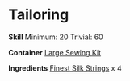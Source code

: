 <!-- TITLE: Finest Silk Square -->
<!-- SUBTITLE: Made of finest silk -->

# Tailoring
**Skill**
Minimum: 20
Trivial: 60

**Container**
[Large Sewing Kit](large-sewing-kit)

**Ingredients**
[Finest Silk Strings](finest-silk-square) x 4